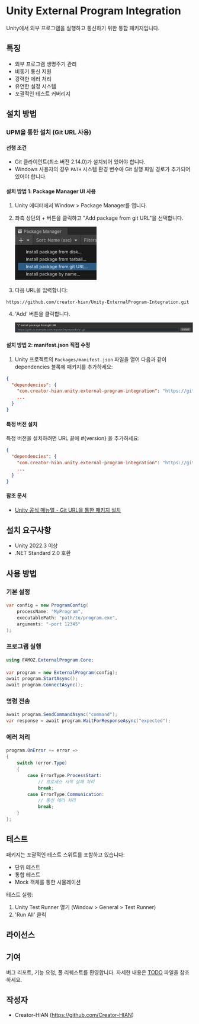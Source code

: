# Unity External Program Integration

Unity에서 외부 프로그램을 실행하고 통신하기 위한 통합 패키지입니다.

## 특징

- 외부 프로그램 생명주기 관리
- 비동기 통신 지원
- 강력한 에러 처리
- 유연한 설정 시스템
- 포괄적인 테스트 커버리지

## 설치 방법

### UPM을 통한 설치 (Git URL 사용)

#### 선행 조건

- Git 클라이언트(최소 버전 2.14.0)가 설치되어 있어야 합니다.
- Windows 사용자의 경우 `PATH` 시스템 환경 변수에 Git 실행 파일 경로가 추가되어 있어야 합니다.

#### 설치 방법 1: Package Manager UI 사용

1. Unity 에디터에서 Window > Package Manager를 엽니다.
2. 좌측 상단의 + 버튼을 클릭하고 "Add package from git URL"을 선택합니다.

   ![Package Manager Add Git URL](Document/upm-ui-giturl.png)
3. 다음 URL을 입력합니다:

```text
https://github.com/creator-hian/Unity-ExternalProgram-Integration.git
```

4. 'Add' 버튼을 클릭합니다.

   ![Package Manager Add Button](Document/upm-ui-giturl-add.png)

#### 설치 방법 2: manifest.json 직접 수정

1. Unity 프로젝트의 `Packages/manifest.json` 파일을 열어 다음과 같이 dependencies 블록에 패키지를 추가하세요:

```json
{
  "dependencies": {
    "com.creator-hian.unity.external-program-integration": "https://github.com/creator-hian/Unity-ExternalProgram-Integration.git",
    ...
  }
}
```

#### 특정 버전 설치

특정 버전을 설치하려면 URL 끝에 #{version} 을 추가하세요:

```json
{
  "dependencies": {
    "com.creator-hian.unity.external-program-integration": "https://github.com/creator-hian/Unity-ExternalProgram-Integration.git#0.1.0",
    ...
  }
}
```

#### 참조 문서

- [Unity 공식 매뉴얼 - Git URL을 통한 패키지 설치](https://docs.unity3d.com/kr/2023.2/Manual/upm-ui-giturl.html)

## 설치 요구사항

- Unity 2022.3 이상
- .NET Standard 2.0 호환

## 사용 방법

### 기본 설정
```csharp
var config = new ProgramConfig(
    processName: "MyProgram",
    executablePath: "path/to/program.exe",
    arguments: "-port 12345"
);
```

### 프로그램 실행
```csharp
using FAMOZ.ExternalProgram.Core;

var program = new ExternalProgram(config);
await program.StartAsync();
await program.ConnectAsync();
```

### 명령 전송
```csharp
await program.SendCommandAsync("command");
var response = await program.WaitForResponseAsync("expected");
```

### 에러 처리
```csharp
program.OnError += error =>
{
    switch (error.Type)
    {
        case ErrorType.ProcessStart:
            // 프로세스 시작 실패 처리
            break;
        case ErrorType.Communication:
            // 통신 에러 처리
            break;
    }
};
```

## 테스트

패키지는 포괄적인 테스트 스위트를 포함하고 있습니다:
- 단위 테스트
- 통합 테스트
- Mock 객체를 통한 시뮬레이션

테스트 실행:
1. Unity Test Runner 열기 (Window > General > Test Runner)
2. 'Run All' 클릭

## 라이선스


## 기여

버그 리포트, 기능 요청, 풀 리퀘스트를 환영합니다. 
자세한 내용은 [TODO](TODO.md) 파일을 참조하세요.

## 작성자

- Creator-HIAN (https://github.com/Creator-HIAN)